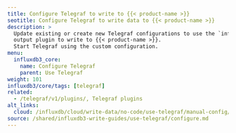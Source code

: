 ```yaml
---
title: Configure Telegraf to write to {{< product-name >}}
seotitle: Configure Telegraf to write data to {{< product-name >}}
description: >
  Update existing or create new Telegraf configurations to use the `influxdb_v2`
  output plugin to write to {{< product-name >}}.
  Start Telegraf using the custom configuration.
menu:
  influxdb3_core:
    name: Configure Telegraf
    parent: Use Telegraf
weight: 101
influxdb3/core/tags: [telegraf]
related:
  - /telegraf/v1/plugins/, Telegraf plugins
alt_links:
  cloud: /influxdb/cloud/write-data/no-code/use-telegraf/manual-config/
source: /shared/influxdb3-write-guides/use-telegraf/configure.md
---
```


<!--
The content for this page is at content/shared/influxdb3-write-guides/use-telegraf/configure.md
-->
